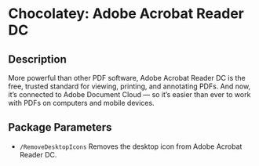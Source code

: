 # Chocolatey: Adobe Acrobat Reader DC

## Description

More powerful than other PDF software, Adobe Acrobat Reader DC is the free, trusted standard for viewing, printing, and annotating PDFs. And now, it’s connected to Adobe Document Cloud — so it’s easier than ever to work with PDFs on computers and mobile devices.

## Package Parameters

* `/RemoveDesktopIcons` Removes the desktop icon from Adobe Acrobat Reader DC.
